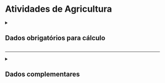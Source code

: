 # Atividades de Agricultura

<details>
  <summary><strong><h2>Dados obrigatórios para cálculo</strong></summary>

|Campo no Supabase	|Valores GHG|
|---|---|
`categoria_de_emissoes`|_ATIVIDADES DE AGRICULTURA_|
|[gwp_id](https://github.com/ZNIT-Tech/documentation/blob/main/Gases.md)|Gás de Efeito Estufa (GEE)|
|`consumo_anual`|Emissões _(t GEE)_|

### Atividade Agricola - IPCC

|Campos no Supabase|Valores GHG|
|---|---|
`categoria_de_emissoes`|_ATIVIDADE AGRICOLA - IPCC_|
`consumo_mensal`|Consumo Mensal _(kg)_
`percent_n`|Percentual de N _(ex.: 23)_
`fator_n2o`|Fator de N2O  _(kg)_
`fator_co2`|Fator de CO2 _(kg)_

</details>

---

<details>
  <summary><h2><strong>Dados complementares</strong></summary>

|Campo no Supabase|Valor|
|---|---|
|`cnpj_fornecedor`|CNPJ Fornecedor|
|`nome_fornecedor`|Nome Fornecedor|
`numero_do_documento`|Chave da NFe|
`natureza_da_operao`|Natureza da operação|
`cdigo_do_produto`|Codigo produto|
`ncm`|NCM|
`un`|Unidade de medida|
`quant`|Quantidade|
`peso_nf`|Peso|
`endereco_do_experdidor`|Endereço do remetente|
`endereco_do_destinatrio`|Endereço do destinatário|


</details>
